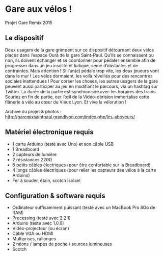 # Gare aux vélos !
Projet Gare Remix 2015

## Le dispositif

Deux usagers de la gare grimpent sur ce dispositif détournant deux vélos placés dans l’espace Ourà de la gare Saint-Paul. Qu’ils se connaissent ou non, ils doivent échanger et se coordonner pour pédaler ensemble afin de progresser dans un jeu insolite et ludique, semé d’obstacles et de contraintes. Mais attention ! Si l’un(e) pédale trop vite, les deux joueurs vont dans le mur ! Les vélos dormaient, les voilà réveillés pour des rencontres sociales inattendues ! Pour corser les choses, les autres usagers de la gare peuvent aussi participer au jeu en modifiant le parcours, via un hashtag sur Twitter. La durée de la partie est synchronisée avec les horaires des trains. Souriez en fin de partie, car l’œil de la Vidéo-dérision immortalise cette flânerie à vélo au cœur du Vieux Lyon. Et vive la vélorution !

Archive du projet & photos :
http://garemixsaintpaul.grandlyon.com/index.php/les-aboyeurs/


## Matériel électronique requis

  * 1 carte Arduino (testé avec Uno) et son câble USB
  * 1 Breadboard
  * 2 capteurs de lumière
  * 2 résistances 220Ω
  * 6 petits câbles électriques (pour être confortable sur la Breadboard)
  * 4 longs câbles électriques (pour relier les capteurs des vélos à la carte Arduino)
  * Fer à souder, étain, scotch isolant


## Configuration & software requis

  * Ordinateur suffisamment puissant (testé avec un MacBook Pro 8Go de RAM)
  * Processing (testé avec 2.2.1)
  * Arduino (testé avec 1.0.6)
  * Vidéo-projecteur (ou écran)
  * Câble VGA ou HDMI
  * Multiprises, rallonges
  * 2 néons / lampes de poche / sources lumineuses
  * Scotch
